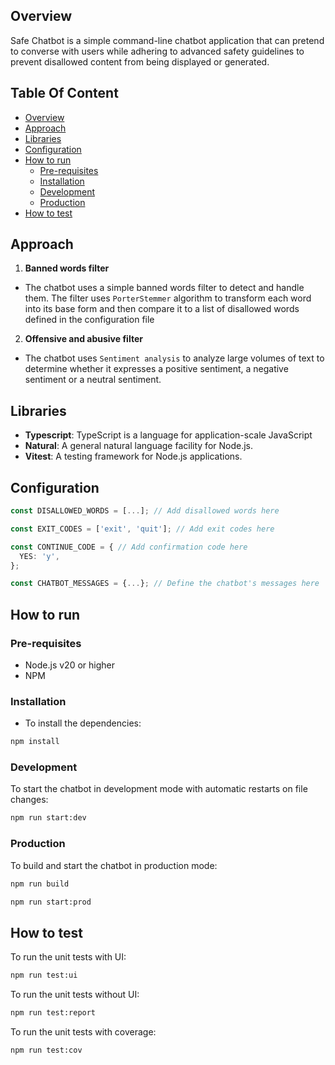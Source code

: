 ## Overview

Safe Chatbot is a simple command-line chatbot application that can pretend to converse with users while adhering to advanced safety guidelines to prevent disallowed content from being displayed or generated.

## Table Of Content

- [Overview](#overview)
- [Approach](#approach)
- [Libraries](#libraries)
- [Configuration](#configuration)
- [How to run](#how-to-run)
   * [Pre-requisites](#pre-requisites)
   * [Installation](#installation)
   * [Development](#development)
   * [Production](#production)
- [How to test](#how-to-test)

## Approach

1. **Banned words filter**

- The chatbot uses a simple banned words filter to detect and handle them. The filter uses `PorterStemmer` algorithm to transform each word into its base form and then compare it to a list of disallowed words defined in the configuration file

2. **Offensive and abusive filter**

- The chatbot uses `Sentiment analysis` to analyze large volumes of text to determine whether it expresses a positive sentiment, a negative sentiment or a neutral sentiment.

## Libraries

- **Typescript**: TypeScript is a language for application-scale JavaScript
- **Natural**: A general natural language facility for Node.js.
- **Vitest**: A testing framework for Node.js applications.

## Configuration

```typescript
const DISALLOWED_WORDS = [...]; // Add disallowed words here

const EXIT_CODES = ['exit', 'quit']; // Add exit codes here

const CONTINUE_CODE = { // Add confirmation code here
  YES: 'y',
};

const CHATBOT_MESSAGES = {...}; // Define the chatbot's messages here
```

## How to run

### Pre-requisites

- Node.js v20 or higher
- NPM

### Installation

- To install the dependencies:

```bash
npm install
```

### Development

To start the chatbot in development mode with automatic restarts on file changes:

```bash
npm run start:dev
```

### Production

To build and start the chatbot in production mode:

```bash
npm run build

npm run start:prod
```

## How to test

To run the unit tests with UI:

```bash
npm run test:ui
```

To run the unit tests without UI:

```bash
npm run test:report
```

To run the unit tests with coverage:

```bash
npm run test:cov
```
